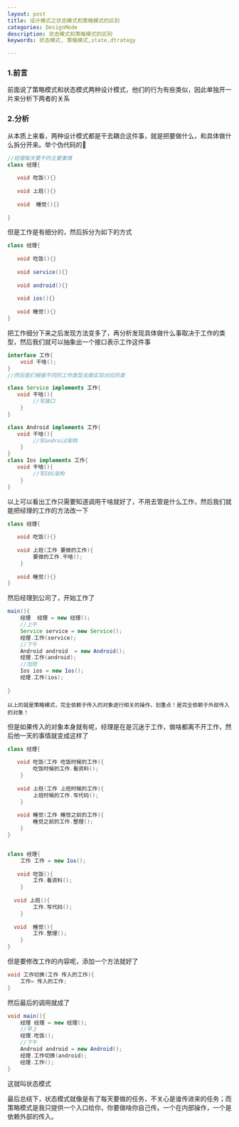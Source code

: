 ```yaml
---
layout: post
title: 设计模式之状态模式和策略模式的区别
categories: DesignMode
description: 状态模式和策略模式的区别
keywords: 状态模式, 策略模式,state,dtrategy

---
```


### 1.前言

​	前面说了策略模式和状态模式两种设计模式，他们的行为有些类似，因此单独开一片来分析下两者的关系

### 2.分析

​	从本质上来看，两种设计模式都是干去耦合这件事，就是把要做什么，和具体做什么拆分开来。举个伪代码的🌰

```java
//经理每天要干的主要事情
class 经理{
    
   void 吃饭(){}
    
   void 上班(){}
    
   void  睡觉(){}
    
}
```

但是工作是有细分的，然后拆分为如下的方式

```java
class 经理{
    
   void 吃饭(){}
    
   void service(){}
    
   void android(){}
    
   void ios(){}
        
   void 睡觉(){}
}
```

把工作细分下来之后发现方法变多了，再分析发现具体做什么事取决于工作的类型，然后我们就可以抽象出一个接口表示工作这件事

```java
interface 工作{
    void 干啥();
}
//然后我们根据不同的工作类型去做实现对应的类

class Service implements 工作{
   void 干啥(){
        //写接口
    }
}

class Android implements 工作{
   void 干啥(){
        //写android架构
    }
}
class Ios implements 工作{
   void 干啥(){
        //写IOS架构
    }
}
```

以上可以看出工作只需要知道调用干啥就好了，不用去管是什么工作，然后我们就能把经理的工作的方法改一下

```java
class 经理{
    
   void 吃饭(){}
   
   void 上班(工作 要做的工作){
        要做的工作.干啥();
    }
        
   void 睡觉(){}
}
```

然后经理到公司了，开始工作了

```java
main(){
    经理  经理 = new 经理();
    //上午
    Service service = new Service();
    经理.工作(service);
    //下午
    Android android  = new Android();
    经理.工作(android);
    //加班
    Ios ios = new Ios();
    经理.工作(ios);
    
}
```

 	以上的就是策略模式，完全依赖于传入的对象进行相关的操作，划重点！是完全依赖于外部传入的对象！

​	但是如果传入的对象本身就有呢，经理是在是沉迷于工作，做啥都离不开工作，然后他一天的事情就变成这样了

```java
class 经理{
    
   void 吃饭(工作 吃饭时候的工作){
        吃饭时候的工作.看资料();
    }
    
   void 上班(工作 上班时候的工作){
        上班时候的工作.写代码();
    }
    
   void 睡觉(工作 睡觉之前的工作){
        睡觉之前的工作.整理();
    }
}


class 经理{
    工作 工作 = new Ios();
    
   void 吃饭(){
        工作.看资料();
    }
    
  void 上班(){
    	工作.写代码();
    }
    
  void  睡觉(){
       	工作.整理();
    }
}
```

但是要修改工作的内容呢，添加一个方法就好了

```java
void 工作切换(工作 传入的工作){
    工作= 传入的工作;
}
```

然后最后的调用就成了

```java
void main(){
    经理 经理 = new 经理();
    //早上
    经理.吃饭();
    //下午
    Android android = new Android();
    经理.工作切换(android);
    经理.工作();
}
```

这就叫状态模式

最后总结下，状态模式就像是有了每天要做的任务，不关心是谁传进来的任务；而策略模式是我只提供一个入口给你，你要做啥你自己传。一个在内部操作，一个是依赖外部的传入。